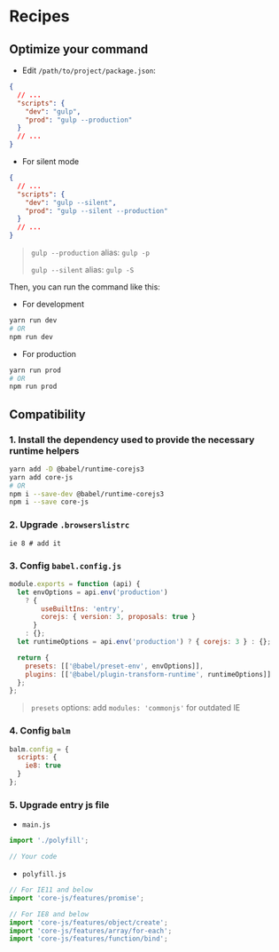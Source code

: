 # Recipes

## Optimize your command

- Edit `/path/to/project/package.json`:

```json
{
  // ...
  "scripts": {
    "dev": "gulp",
    "prod": "gulp --production"
  }
  // ...
}
```

- For silent mode

```json
{
  // ...
  "scripts": {
    "dev": "gulp --silent",
    "prod": "gulp --silent --production"
  }
  // ...
}
```

> `gulp --production` alias: `gulp -p`
>
> `gulp --silent` alias: `gulp -S`

Then, you can run the command like this:

- For development

```sh
yarn run dev
# OR
npm run dev
```

- For production

```sh
yarn run prod
# OR
npm run prod
```

## Compatibility

### 1. Install the dependency used to provide the necessary runtime helpers

```sh
yarn add -D @babel/runtime-corejs3
yarn add core-js
# OR
npm i --save-dev @babel/runtime-corejs3
npm i --save core-js
```

### 2. Upgrade `.browserslistrc`

```
ie 8 # add it
```

### 3. Config `babel.config.js`

```js
module.exports = function (api) {
  let envOptions = api.env('production')
    ? {
        useBuiltIns: 'entry',
        corejs: { version: 3, proposals: true }
      }
    : {};
  let runtimeOptions = api.env('production') ? { corejs: 3 } : {};

  return {
    presets: [['@babel/preset-env', envOptions]],
    plugins: [['@babel/plugin-transform-runtime', runtimeOptions]]
  };
};
```

> `presets` options: add `modules: 'commonjs'` for outdated IE

### 4. Config `balm`

```js
balm.config = {
  scripts: {
    ie8: true
  }
};
```

### 5. Upgrade entry js file

- `main.js`

```js
import './polyfill';

// Your code
```

- `polyfill.js`

```js
// For IE11 and below
import 'core-js/features/promise';

// For IE8 and below
import 'core-js/features/object/create';
import 'core-js/features/array/for-each';
import 'core-js/features/function/bind';
```
